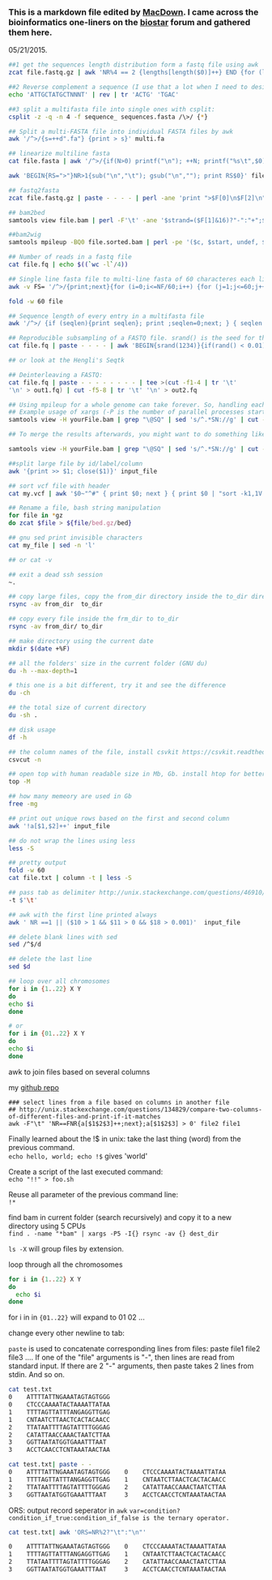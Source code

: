 ### This is a markdown file edited by [MacDown](http://macdown.uranusjr.com/). I came across the bioinformatics one-liners on the [biostar](https://www.biostars.org/p/142545/) forum and gathered them here.

05/21/2015.


```bash
##1 get the sequences length distribution form a fastq file using awk
zcat file.fastq.gz | awk 'NR%4 == 2 {lengths[length($0)]++} END {for (l in lengths) {print l, lengths[l]}}'  

##2 Reverse complement a sequence (I use that a lot when I need to design primers)
echo 'ATTGCTATGCTNNNT' | rev | tr 'ACTG' 'TGAC'  

##3 split a multifasta file into single ones with csplit:
csplit -z -q -n 4 -f sequence_ sequences.fasta /\>/ {*}  

## Split a multi-FASTA file into individual FASTA files by awk
awk '/^>/{s=++d".fa"} {print > s}' multi.fa

## linearize multiline fasta
cat file.fasta | awk '/^>/{if(N>0) printf("\n"); ++N; printf("%s\t",$0);next;} {printf("%s",$0);}END{printf("\n");}'

awk 'BEGIN{RS=">"}NR>1{sub("\n","\t"); gsub("\n",""); print RS$0}' file.fa

## fastq2fasta
zcat file.fastq.gz | paste - - - - | perl -ane 'print ">$F[0]\n$F[2]\n";' | gzip -c > file.fasta.gz

## bam2bed
samtools view file.bam | perl -F'\t' -ane '$strand=($F[1]&16)?"-":"+";$length=1;$tmp=$F[5];$tmp =~ s/(\d+)[MD]/$length+=$1/eg;print "$F[2]\t$F[3]\t".($F[3]+$length)."\t$F[0]\t0\t$strand\n";' > file.bed

##bam2wig
samtools mpileup -BQ0 file.sorted.bam | perl -pe '($c, $start, undef, $depth) = split;if ($c ne $lastC || $start != $lastStart+1) {print "fixedStep chrom=$c start=$start step=1 span=1\n";}$_ = $depth."\n";($lastC, $lastStart) = ($c, $start);' | gzip -c > file.wig.gz

## Number of reads in a fastq file
cat file.fq | echo $((`wc -l`/4))

## Single line fasta file to multi-line fasta of 60 characteres each line
awk -v FS= '/^>/{print;next}{for (i=0;i<=NF/60;i++) {for (j=1;j<=60;j++) printf "%s", $(i*60 +j); print ""}}' file

fold -w 60 file

## Sequence length of every entry in a multifasta file
awk '/^>/ {if (seqlen){print seqlen}; print ;seqlen=0;next; } { seqlen = seqlen +length($0)}END{print seqlen}' file.fa

## Reproducible subsampling of a FASTQ file. srand() is the seed for the random number generator - keeps the subsampling the same when the script is run multiple times.  0.01 is the % of reads to output.
cat file.fq | paste - - - - | awk 'BEGIN{srand(1234)}{if(rand() < 0.01) print $0}' | tr '\t' '\n' > out.fq

## or look at the Hengli's Seqtk 

## Deinterleaving a FASTQ:
cat file.fq | paste - - - - - - - - | tee >(cut -f1-4 | tr '\t'  
'\n' > out1.fq) | cut -f5-8 | tr '\t' '\n' > out2.fq

## Using mpileup for a whole genome can take forever. So, handling each chromosome separately and parallely running them on several cores will speed up your pipeline. Using xargs you can easily realize it.  
## Example usage of xargs (-P is the number of parallel processes started - don't use more than the number of cores you have available):
samtools view -H yourFile.bam | grep "\@SQ" | sed 's/^.*SN://g' | cut -f 1 | xargs -I {} -n 1 -P 24 sh -c "samtools mpileup -BQ0 -d 100000 -uf yourGenome.fa -r {} yourFile.bam | bcftools view -vcg - > tmp.{}.vcf"

## To merge the results afterwards, you might want to do something like this:

samtools view -H yourFile.bam | grep "\@SQ" | sed 's/^.*SN://g' | cut -f 1 | perl -ane 'system("cat tmp.$F[0].bcf >> yourFile.vcf");'

##split large file by id/label/column
awk '{print >> $1; close($1)}' input_file

## sort vcf file with header
cat my.vcf | awk '$0~"^#" { print $0; next } { print $0 | "sort -k1,1V -k2,2n" }'

## Rename a file, bash string manipulation
for file in *gz
do zcat $file > ${file/bed.gz/bed}

## gnu sed print invisible characters
cat my_file | sed -n 'l'

## or cat -v

## exit a dead ssh session
~.

## copy large files, copy the from_dir directory inside the to_dir directory
rsync -av from_dir  to_dir

## copy every file inside the frm_dir to to_dir
rsync -av from_dir/ to_dir

## make directory using the current date
mkdir $(date +%F)

## all the folders' size in the current folder (GNU du)
du -h --max-depth=1

# this one is a bit different, try it and see the difference
du -ch

## the total size of current directory
du -sh .

## disk usage
df -h

## the column names of the file, install csvkit https://csvkit.readthedocs.org/en/0.9.1/
csvcut -n

## open top with human readable size in Mb, Gb. install htop for better visualization
top -M

## how many memeory are used in Gb
free -mg

## print out unique rows based on the first and second column
awk '!a[$1,$2]++' input_file

## do not wrap the lines using less
less -S

## pretty output
fold -w 60
cat file.txt | column -t | less -S

## pass tab as delimiter http://unix.stackexchange.com/questions/46910/is-it-a-bug-for-join-with-t-t
-t $'\t'

## awk with the first line printed always
awk ' NR ==1 || ($10 > 1 && $11 > 0 && $18 > 0.001)'  input_file

## delete blank lines with sed
sed /^$/d

## delete the last line
sed $d

## loop over all chromosomes
for i in {1..22} X Y
do
echo $i
done

# or
for i in {01..22} X Y
do
echo $i
done
```

awk to join files based on several columns

my [github repo](https://github.com/crazyhottommy/scripts-general-use/blob/master/Shell/Awk_anotates_vcf_with_bed.ipynb)

```
### select lines from a file based on columns in another file
## http://unix.stackexchange.com/questions/134829/compare-two-columns-of-different-files-and-print-if-it-matches
awk -F"\t" 'NR==FNR{a[$1$2$3]++;next};a[$1$2$3] > 0' file2 file1 

```

Finally learned about the !$ in unix: take the last thing (word) from the previous command.   
`echo hello, world; echo !$` gives 'world'


Create a script of the last executed command:  
`echo "!!" > foo.sh`

Reuse all parameter of the previous command line:  
`!*`

find bam in current folder (search recursively) and copy it to a new directory using 5 CPUs    
`find . -name "*bam" | xargs -P5 -I{} rsync -av {} dest_dir`

`ls -X`  will group files by extension.

loop through all the chromosomes

```bash
for i in {1..22} X Y 
do
  echo $i
done
```

for i in in `{01..22}` will expand to 01 02 ...


change every other newline to tab:

`paste` is used to concatenate corresponding lines from files: paste file1 file2 file3 .... If one of the "file" arguments is "-", then lines are read from standard input. If there are 2 "-" arguments, then paste takes 2 lines from stdin. And so on.

```bash
cat test.txt  
0    ATTTTATTNGAAATAGTAGTGGG
0    CTCCCAAAATACTAAAATTATAA
1    TTTTAGTTATTTANGAGGTTGAG
1    CNTAATCTTAACTCACTACAACC
2    TTATAATTTTAGTATTTTGGGAG
2    CATATTAACCAAACTAATCTTAA
3    GGTTAATATGGTGAAATTTAAT
3    ACCTCAACCTCNTAAATAACTAA

cat test.txt| paste - -                               
0    ATTTTATTNGAAATAGTAGTGGG    0    CTCCCAAAATACTAAAATTATAA
1    TTTTAGTTATTTANGAGGTTGAG    1    CNTAATCTTAACTCACTACAACC
2    TTATAATTTTAGTATTTTGGGAG    2    CATATTAACCAAACTAATCTTAA
3    GGTTAATATGGTGAAATTTAAT     3    ACCTCAACCTCNTAAATAACTAA
```

ORS: output record seperator in `awk`
`var=condition?condition_if_true:condition_if_false is the ternary operator.`

```bash
cat test.txt| awk 'ORS=NR%2?"\t":"\n"'          

0    ATTTTATTNGAAATAGTAGTGGG    0    CTCCCAAAATACTAAAATTATAA
1    TTTTAGTTATTTANGAGGTTGAG    1    CNTAATCTTAACTCACTACAACC
2    TTATAATTTTAGTATTTTGGGAG    2    CATATTAACCAAACTAATCTTAA
3    GGTTAATATGGTGAAATTTAAT     3    ACCTCAACCTCNTAAATAACTAA

```
